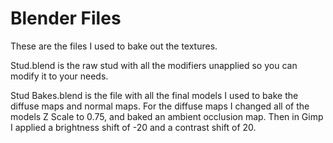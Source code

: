 # Blender Files
These are the files I used to bake out the textures.

Stud.blend is the raw stud with all the modifiers unapplied so you can modify it to your needs.

Stud Bakes.blend is the file with all the final models I used to bake the diffuse maps and normal maps.
For the diffuse maps I changed all of the models Z Scale to 0.75, and baked an ambient occlusion map. Then in Gimp I applied a brightness shift of -20 and a contrast shift of 20.